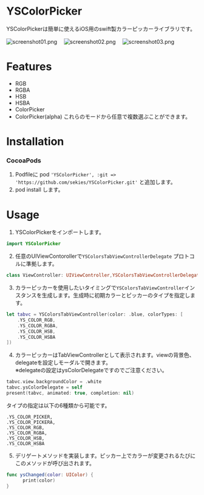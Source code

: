 # YSColorPicker
YSColorPickerは簡単に使えるiOS用のswift製カラーピッカーライブラリです。  

![screenshot01.png](screenshot1.png)　
![screenshot02.png](screenshot2.png)　
![screenshot03.png](screenshot3.png)　

# Features
- RGB
- RGBA
- HSB
- HSBA
- ColorPicker
- ColorPicker(alpha)
これらのモードから任意で複数選ぶことができます。

# Installation
### CocoaPods

1. Podfileに pod `'YSColorPicker', :git => 'https://github.com/sekies/YSColorPicker.git'` と追加します。
1. pod install します。


# Usage
1. YSColorPickerをインポートします。
 ```Swift
 import YSColorPicker
 ```
2. 任意のUIViewContorollerで`YSColorsTabViewControllerDelegate` プロトコルに準拠します。
 ```Swift
 class ViewController: UIViewController,YSColorsTabViewControllerDelegate {
 ```
3. カラーピッカーを使用したいタイミングで`YSColorsTabViewController`インスタンスを生成します。生成時に初期カラーとピッカーのタイプを指定します。  
  ```Swift
  let tabvc = YSColorsTabViewController(color: .blue, colorTypes: [
      .YS_COLOR_RGB,
      .YS_COLOR_RGBA,
      .YS_COLOR_HSB,
      .YS_COLOR_HSBA
  ])
  ```
4. カラーピッカーはTabViewControllerとして表示されます。viewの背景色、delegateを設定しモーダルで開きます。  
  ※delegateの設定はysColorDelegateですのでご注意ください。
  ```Swift
  tabvc.view.backgroundColor = .white
  tabvc.ysColorDelegate = self
  present(tabvc, animated: true, completion: nil)
  ```
  タイプの指定は以下の6種類から可能です。
  ```
  .YS_COLOR_PICKER,
  .YS_COLOR_PICKERA,  
  .YS_COLOR_RGB,
  .YS_COLOR_RGBA,
  .YS_COLOR_HSB,
  .YS_COLOR_HSBA
  ```
5. デリゲートメソッドを実装します。ピッカー上でカラーが変更されるたびにこのメソッドが呼び出されます。
  ```Swift
  func ysChanged(color: UIColor) {  
        print(color)
  }
  ```
